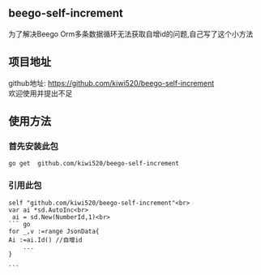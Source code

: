 
## beego-self-increment
为了解决Beego Orm多条数据循环无法获取自增id的问题,自己写了这个小方法<br>
## 项目地址
github地址: https://github.com/kiwi520/beego-self-increment<br>
欢迎使用并提出不足

## 使用方法
   ### 首先安装此包<br>
    go get  github.com/kiwi520/beego-self-increment
   ### 引用此包
    self "github.com/kiwi520/beego-self-increment"<br>
    var ai *sd.AutoInc<br>
	 ai = sd.New(NumberId,1)<br>
    ``` go
    for _,v :=range JsonData{
	Ai :=ai.Id() //自增id
        ...
    }
       
    ```        
    
   
   
